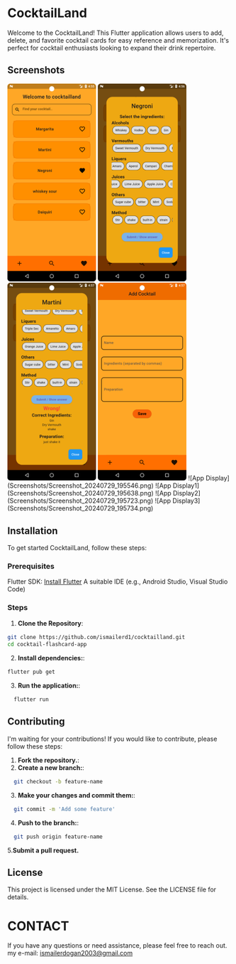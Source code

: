 # CocktailLand
Welcome to the CocktailLand! This Flutter application allows users to add, delete, and favorite cocktail cards for easy reference and memorization. It's perfect for cocktail enthusiasts looking to expand their drink repertoire.

## Screenshots
<img src="Screenshots/Screenshot_20240729_195546.png" alt="App Screen" width="200"/>
<img src="Screenshots/Screenshot_20240729_195638.png" alt="App Screen" width="200"/>
<img src="Screenshots/Screenshot_20240729_195723.png" alt="App Screen" width="200"/>
<img src="Screenshots/Screenshot_20240729_195734.png" alt="App Screen" width="200"/>
![App Display](Screenshots/Screenshot_20240729_195546.png)
![App Display1](Screenshots/Screenshot_20240729_195638.png)
![App Display2](Screenshots/Screenshot_20240729_195723.png)
![App Display3](Screenshots/Screenshot_20240729_195734.png)

## Installation
To get started CocktailLand, follow these steps:

### Prerequisites
Flutter SDK: [Install Flutter](https://flutter.dev/docs/get-started/install)
A suitable IDE (e.g., Android Studio, Visual Studio Code)

### Steps

1. **Clone the Repository**:
```bash
git clone https://github.com/ismailerd1/cocktailland.git
cd cocktail-flashcard-app
```
2. **Install dependencies:**:
```bash
flutter pub get
```
3. **Run the application:**:
```bash
  flutter run
```

## Contributing
I'm waiting for your contributions! If you would like to contribute, please follow these steps:
1. **Fork the repository.**:
2. **Create a new branch:**:
```bash
  git checkout -b feature-name
```
3. **Make your changes and commit them:**:
```bash
  git commit -m 'Add some feature'
 ```
4. **Push to the branch:**:
```bash
  git push origin feature-name
```
5.**Submit a pull request.**

## License
This project is licensed under the MIT License. See the LICENSE file for details.

# CONTACT
If you have any questions or need assistance, please feel free to reach out.
my e-mail: ismailerdogan2003@gmail.com
